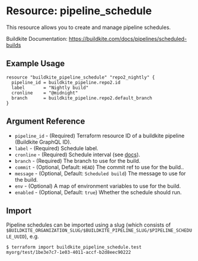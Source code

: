 # Resource: pipeline_schedule

This resource allows you to create and manage pipeline schedules.

Buildkite Documentation: https://buildkite.com/docs/pipelines/scheduled-builds

## Example Usage

```hcl
resource "buildkite_pipeline_schedule" "repo2_nightly" {
  pipeline_id = buildkite_pipeline.repo2.id
  label       = "Nightly build"
  cronline    = "@midnight"
  branch      = buildkite_pipeline.repo2.default_branch
}
```

## Argument Reference

* `pipeline_id` - (Required) Terraform resource ID of a buildkite pipeline (Buildkite GraphQL ID).
* `label` - (Required) Schedule label.
* `cronline` - (Required) Schedule interval (see [docs](https://buildkite.com/docs/pipelines/scheduled-builds#schedule-intervals)).
* `branch` - (Required) The branch to use for the build.
* `commit` - (Optional, Default: `HEAD`) The commit ref to use for the build..
* `message` - (Optional, Default: `Scheduled build`) The message to use for the build.
* `env` - (Optional) A map of environment variables to use for the build.
* `enabled` - (Optional, Default: `true`) Whether the schedule should run.

## Import

Pipeline schedules can be imported using a slug (which consists of `$BUILDKITE_ORGANIZATION_SLUG/$BUILDKITE_PIPELINE_SLUG/$PIPELINE_SCHEDULE_UUID`), e.g.

```
$ terraform import buildkite_pipeline_schedule.test myorg/test/1be3e7c7-1e03-4011-accf-b2d8eec90222
```
